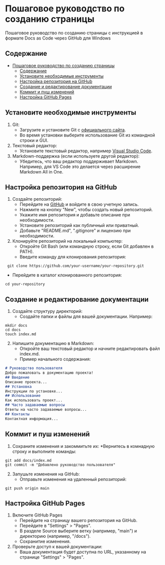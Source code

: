# Пошаговое руководство по созданию страницы

Пошаговое руководство по созданию страницы с инструкцией в формате Docs as Code через GitHub для Windows

## Содержание

- [Пошаговое руководство по созданию страницы](#пошаговое-руководство-по-созданию-страницы)
  - [Содержание](#содержание)
  - [Установите необходимые инструменты](#установите-необходимые-инструменты)
  - [Настройка репозитория на GitHub](#настройка-репозитория-на-github)
  - [Создание и редактирование документации](#создание-и-редактирование-документации)
  - [Коммит и пуш изменений](#коммит-и-пуш-изменений)
  - [Настройка GitHub Pages](#настройка-github-pages)

## Установите необходимые инструменты

1. Git:
   * Загрузите и установите Git с [официального сайта](https://git-scm.com/download/win).
   * Во время установки выберите использование Git из командной строки и GUI.
2. Текстовый редактор:
   * Установите текстовый редактор, например [Visual Studio Code](https://code.visualstudio.com/).
3. Markdown-поддержка (если используете другой редактор):
   * Убедитесь, что ваш редактор поддерживает Markdown. Например, для VS Code это делается через расширение Markdown All in One.

## Настройка репозитория на GitHub

1. Создайте репозиторий:
   * Перейдите на [GitHub](https://github.com/) и войдите в свою учетную запись.
   * Нажмите на кнопку "New", чтобы создать новый репозиторий.
   * Укажите имя репозитория и добавьте описание при необходимости.
   * Установите репозиторий как публичный или приватный.
   * Добавьте "README.md", ".gitignore" и лицензию при необходимости.
2. Клонируйте репозиторий на локальный компьютер:
   * Откройте Git Bash (или командную строку, если Git добавлен в PATH).
   * Введите команду для клонирования репозитория:
```console
 git clone https://github.com/your-username/your-repository.git
```  
   *  Перейдите в каталог клонированного репозитория:
```console
cd your-repository
```

## Создание и редактирование документации
1. Создайте структуру директорий:
   * Создайте папки и файлы для вашей документации. Например:
```console
mkdir docs
cd docs
touch index.md
```
2. Напишите документацию в Markdown:
   * Откройте ваш текстовый редактор и начните редактировать файл index.md.
   * Пример начального содержания:
```markdown
# Руководство пользователя
Добро пожаловать в документацию проекта!
## Введение
Описание проекта...
## Установка
Инструкции по установке...
## Использование
Как использовать проект...
## Часто задаваемые вопросы
Ответы на часто задаваемые вопросы...
## Контакты
Контактная информация...
```

## Коммит и пуш изменений

1. Сохраните изменения и закоммитьте их:
   *Вернитесь в комнадную строку и выполните команды:
```console
git add docs/index.md
git commit -m "Добавлено руководство пользователя"
```
2. Запушьте изменения на GitHub:
   * Отправьте изменения на удаленный репозиторий:
```console
git push origin main
```

## Настройка GitHub Pages

1. Включите GitHub Pages
   * Перейдите на страницу вашего репозитория на GitHub.
   * Перейдите в "Settings" > "Pages".
   * В разделе Source выберите ветку (например, "main") и директорию (например, "/docs").
   * Сохранитие изменения.
2. Проверьте доступ к вашей документации:
   * Ваша документация будет доступна по URL, указанному на странице "Settings" > "Pages".